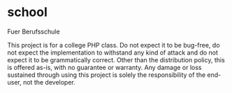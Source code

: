 # school
Fuer Berufsschule

This project is for a college PHP class. Do not expect it to be bug-free, do not expect the implementation to withstand any kind of attack and do not expect it to be grammatically correct. Other than the distribution policy, this is offered as-is, with no guarantee or warranty. Any damage or loss sustained through using this project is solely the responsibility of the end-user, not the developer.
